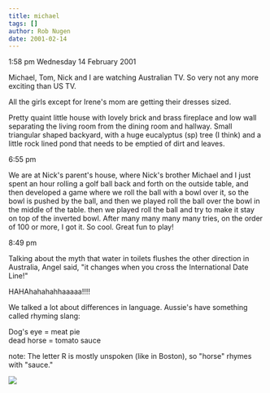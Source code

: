 ```yaml
---
title: michael
tags: []
author: Rob Nugen
date: 2001-02-14
---
```


<p class=date>1:58 pm Wednesday 14 February 2001</p>

<p>Michael, Tom, Nick and I are watching Australian
TV.  So very not any more exciting than US TV.</p>

<p>All the girls except for Irene's mom are getting
their dresses sized.</p>

<p>Pretty quaint little house with lovely brick and
brass fireplace and low wall separating the living
room from the dining room and hallway.   Small
triangular shaped backyard, with a huge eucalyptus
(sp) tree (I think) and a little rock lined pond that
needs to be emptied of dirt and leaves.</p>

<p class=date>6:55 pm</p>

<p>We are at Nick's parent's house, where Nick's
brother Michael and I just spent an hour rolling a
golf ball back and forth on the outside table, and
then developed a game where we roll the ball with a
bowl over it, so the bowl is pushed by the ball, and
then we played roll the ball over the bowl in the
middle of the table.  then we played roll the ball and
try to make it stay on top of the inverted bowl. 
After many many many many tries, on the order of 100
or more, I got it.  So cool.  Great fun to play!</p>

<p class=date>8:49 pm</p>

<p>Talking about the myth that water in toilets
flushes the other direction in Australia, Angel said,
"it changes when you cross the International Date
Line!"</p>

<p>HAHAhahahahhaaaaa!!!!</p>

<p>We talked a lot about differences in language. 
Aussie's have something called rhyming slang:</p>

<p>Dog's eye = meat pie
<br>dead horse = tomato sauce</p>

<p>note: The letter R is mostly unspoken (like in
Boston), so "horse" rhymes with "sauce."</p>

<p><img src="/images/rob/wL-ROB.gif"/></p>
